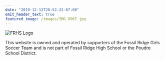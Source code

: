 ```yaml
---
date: "2019-12-13T20:52:32-07:00"
omit_header_text: true
featured_image: /images/IMG_8967.jpg
---
```


![FRHS Logo](/images/home_school_logo.png)

This website is owned and operated by supporters of the Fossil Ridge Girls
Soccer Team and is not part of Fossil Ridge High School or the Poudre School
District.
